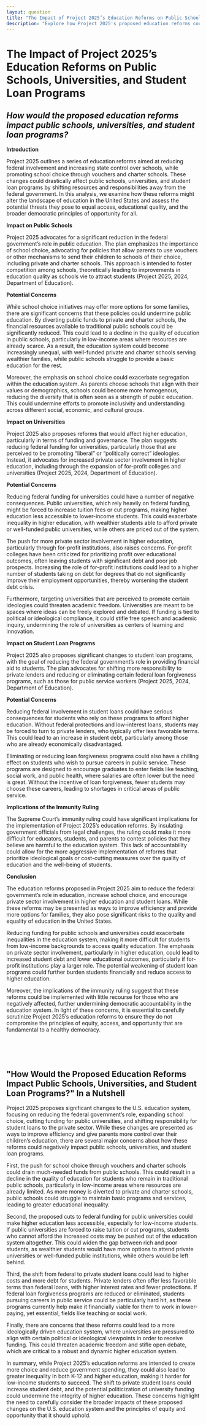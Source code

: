 ```yaml
---
layout: question
title: "The Impact of Project 2025’s Education Reforms on Public Schools, Universities, and Student Loan Programs"
description: "Explore how Project 2025's proposed education reforms could reshape public schools, higher education, and student loan programs, raising concerns about equal access and opportunity in the U.S. education system."
---
```


# The Impact of Project 2025’s Education Reforms on Public Schools, Universities, and Student Loan Programs

## *How would the proposed education reforms impact public schools, universities, and student loan programs?*

**Introduction**

Project 2025 outlines a series of education reforms aimed at reducing federal involvement and increasing state control over schools, while promoting school choice through vouchers and charter schools. These changes could drastically affect public schools, universities, and student loan programs by shifting resources and responsibilities away from the federal government. In this analysis, we examine how these reforms might alter the landscape of education in the United States and assess the potential threats they pose to equal access, educational quality, and the broader democratic principles of opportunity for all.


**Impact on Public Schools**

Project 2025 advocates for a significant reduction in the federal government’s role in public education. The plan emphasizes the importance of school choice, advocating for policies that allow parents to use vouchers or other mechanisms to send their children to schools of their choice, including private and charter schools. This approach is intended to foster competition among schools, theoretically leading to improvements in education quality as schools vie to attract students (Project 2025, 2024, Department of Education).

**Potential Concerns**

While school choice initiatives may offer more options for some families, there are significant concerns that these policies could undermine public education. By diverting public funds to private and charter schools, the financial resources available to traditional public schools could be significantly reduced. This could lead to a decline in the quality of education in public schools, particularly in low-income areas where resources are already scarce. As a result, the education system could become increasingly unequal, with well-funded private and charter schools serving wealthier families, while public schools struggle to provide a basic education for the rest.

Moreover, the emphasis on school choice could exacerbate segregation within the education system. As parents choose schools that align with their values or demographics, schools could become more homogenous, reducing the diversity that is often seen as a strength of public education. This could undermine efforts to promote inclusivity and understanding across different social, economic, and cultural groups.

**Impact on Universities**

Project 2025 also proposes reforms that would affect higher education, particularly in terms of funding and governance. The plan suggests reducing federal funding for universities, particularly those that are perceived to be promoting “liberal” or “politically correct” ideologies. Instead, it advocates for increased private sector involvement in higher education, including through the expansion of for-profit colleges and universities (Project 2025, 2024, Department of Education).

**Potential Concerns**

Reducing federal funding for universities could have a number of negative consequences. Public universities, which rely heavily on federal funding, might be forced to increase tuition fees or cut programs, making higher education less accessible to lower-income students. This could exacerbate inequality in higher education, with wealthier students able to afford private or well-funded public universities, while others are priced out of the system.

The push for more private sector involvement in higher education, particularly through for-profit institutions, also raises concerns. For-profit colleges have been criticized for prioritizing profit over educational outcomes, often leaving students with significant debt and poor job prospects. Increasing the role of for-profit institutions could lead to a higher number of students taking on debt for degrees that do not significantly improve their employment opportunities, thereby worsening the student debt crisis.

Furthermore, targeting universities that are perceived to promote certain ideologies could threaten academic freedom. Universities are meant to be spaces where ideas can be freely explored and debated. If funding is tied to political or ideological compliance, it could stifle free speech and academic inquiry, undermining the role of universities as centers of learning and innovation.

**Impact on Student Loan Programs**

Project 2025 also proposes significant changes to student loan programs, with the goal of reducing the federal government’s role in providing financial aid to students. The plan advocates for shifting more responsibility to private lenders and reducing or eliminating certain federal loan forgiveness programs, such as those for public service workers (Project 2025, 2024, Department of Education).

**Potential Concerns**

Reducing federal involvement in student loans could have serious consequences for students who rely on these programs to afford higher education. Without federal protections and low-interest loans, students may be forced to turn to private lenders, who typically offer less favorable terms. This could lead to an increase in student debt, particularly among those who are already economically disadvantaged.

Eliminating or reducing loan forgiveness programs could also have a chilling effect on students who wish to pursue careers in public service. These programs are designed to encourage graduates to enter fields like teaching, social work, and public health, where salaries are often lower but the need is great. Without the incentive of loan forgiveness, fewer students may choose these careers, leading to shortages in critical areas of public service.

**Implications of the Immunity Ruling**

The Supreme Court’s immunity ruling could have significant implications for the implementation of Project 2025’s education reforms. By insulating government officials from legal challenges, the ruling could make it more difficult for educators, students, and parents to contest policies that they believe are harmful to the education system. This lack of accountability could allow for the more aggressive implementation of reforms that prioritize ideological goals or cost-cutting measures over the quality of education and the well-being of students.

**Conclusion**

The education reforms proposed in Project 2025 aim to reduce the federal government’s role in education, increase school choice, and encourage private sector involvement in higher education and student loans. While these reforms may be presented as ways to improve efficiency and provide more options for families, they also pose significant risks to the quality and equality of education in the United States.

Reducing funding for public schools and universities could exacerbate inequalities in the education system, making it more difficult for students from low-income backgrounds to access quality education. The emphasis on private sector involvement, particularly in higher education, could lead to increased student debt and lower educational outcomes, particularly if for-profit institutions play a larger role. The potential weakening of student loan programs could further burden students financially and reduce access to higher education.

Moreover, the implications of the immunity ruling suggest that these reforms could be implemented with little recourse for those who are negatively affected, further undermining democratic accountability in the education system. In light of these concerns, it is essential to carefully scrutinize Project 2025’s education reforms to ensure they do not compromise the principles of equity, access, and opportunity that are fundamental to a healthy democracy.

<br>
<br>
<br>

## <span id="nutshell">"How Would the Proposed Education Reforms Impact Public Schools, Universities, and Student Loan Programs?" In a Nutshell</span>

Project 2025 proposes significant changes to the U.S. education system, focusing on reducing the federal government’s role, expanding school choice, cutting funding for public universities, and shifting responsibility for student loans to the private sector. While these changes are presented as ways to improve efficiency and give parents more control over their children’s education, there are several major concerns about how these reforms could negatively impact public schools, universities, and student loan programs.

First, the push for school choice through vouchers and charter schools could drain much-needed funds from public schools. This could result in a decline in the quality of education for students who remain in traditional public schools, particularly in low-income areas where resources are already limited. As more money is diverted to private and charter schools, public schools could struggle to maintain basic programs and services, leading to greater educational inequality.

Second, the proposed cuts to federal funding for public universities could make higher education less accessible, especially for low-income students. If public universities are forced to raise tuition or cut programs, students who cannot afford the increased costs may be pushed out of the education system altogether. This could widen the gap between rich and poor students, as wealthier students would have more options to attend private universities or well-funded public institutions, while others would be left behind.

Third, the shift from federal to private student loans could lead to higher costs and more debt for students. Private lenders often offer less favorable terms than federal loans, with higher interest rates and fewer protections. If federal loan forgiveness programs are reduced or eliminated, students pursuing careers in public service could be particularly hard hit, as these programs currently help make it financially viable for them to work in lower-paying, yet essential, fields like teaching or social work.

Finally, there are concerns that these reforms could lead to a more ideologically driven education system, where universities are pressured to align with certain political or ideological viewpoints in order to receive funding. This could threaten academic freedom and stifle open debate, which are critical to a robust and dynamic higher education system.

In summary, while Project 2025’s education reforms are intended to create more choice and reduce government spending, they could also lead to greater inequality in both K-12 and higher education, making it harder for low-income students to succeed. The shift to private student loans could increase student debt, and the potential politicization of university funding could undermine the integrity of higher education. These concerns highlight the need to carefully consider the broader impacts of these proposed changes on the U.S. education system and the principles of equity and opportunity that it should uphold.
